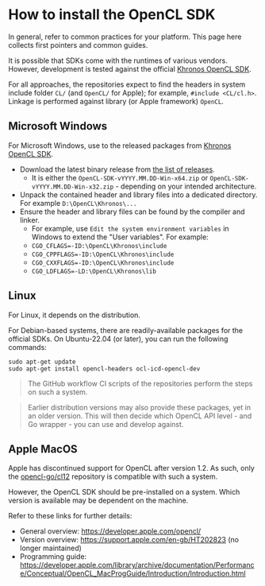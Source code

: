 # How to install the OpenCL SDK

In general, refer to common practices for your platform. This page here collects first pointers and common guides.

It is possible that SDKs come with the runtimes of various vendors. However, development is tested
against the official [Khronos OpenCL SDK](https://github.com/KhronosGroup/OpenCL-SDK).

For all approaches, the repositories expect to find the headers in system include folder `CL/` (and `OpenCL/` for Apple); for example, `#include <CL/cl.h>`.
Linkage is performed against library (or Apple framework) `OpenCL`. 

## Microsoft Windows

For Microsoft Windows, use to the released packages from [Khronos OpenCL SDK](https://github.com/KhronosGroup/OpenCL-SDK).

* Download the latest binary release from [the list of releases](https://github.com/KhronosGroup/OpenCL-SDK/releases).
  * It is either the `OpenCL-SDK-vYYYY.MM.DD-Win-x64.zip` or `OpenCL-SDK-vYYYY.MM.DD-Win-x32.zip` - depending on your intended architecture.
* Unpack the contained header and library files into a dedicated directory. For example `D:\OpenCL\Khronos\...`
* Ensure the header and library files can be found by the compiler and linker.
  * For example, use `Edit the system environment variables` in Windows to extend the "User variables". For example:
  * `CGO_CFLAGS=-ID:\OpenCL\Khronos\include`
  * `CGO_CPPFLAGS=-ID:\OpenCL\Khronos\include`
  * `CGO_CXXFLAGS=-ID:\OpenCL\Khronos\include`
  * `CGO_LDFLAGS=-LD:\OpenCL\Khronos\lib`

## Linux

For Linux, it depends on the distribution.

For Debian-based systems, there are readily-available packages for the official SDKs. 
On Ubuntu-22.04 (or later), you can run the following commands:
```
sudo apt-get update
sudo apt-get install opencl-headers ocl-icd-opencl-dev
```

> The GitHub workflow CI scripts of the repositories perform the steps on such a system.

> Earlier distribution versions may also provide these packages, yet in an older version.
> This will then decide which OpenCL API level - and Go wrapper - you can use and develop against.

## Apple MacOS

Apple has discontinued support for OpenCL after version 1.2.
As such, only the [opencl-go/cl12](https://github.com/opencl-go/cl12) repository is compatible with such a system.

However, the OpenCL SDK should be pre-installed on a system. Which version is available may be dependent on the machine.

Refer to these links for further details:

* General overview: https://developer.apple.com/opencl/
* Version overview: https://support.apple.com/en-gb/HT202823 (no longer maintained)
* Programming guide: https://developer.apple.com/library/archive/documentation/Performance/Conceptual/OpenCL_MacProgGuide/Introduction/Introduction.html
